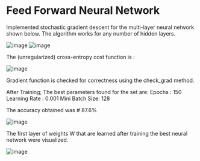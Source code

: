 # Feed Forward Neural Network

Implemented stochastic gradient descent for the multi-layer neural network shown below. The algorithm works for any number of hidden layers.

![image](https://user-images.githubusercontent.com/64325043/226217208-9b87a170-3440-4d0d-a324-5fd6eeb2d65e.png)
![image](https://user-images.githubusercontent.com/64325043/226217192-ada3b6ee-6cae-406d-8cd7-9666b81063a9.png)

The (unregularized) cross-entropy cost function is :

![image](https://user-images.githubusercontent.com/64325043/226217270-8c7c27cf-5f45-4eea-ae86-a50cfe5fcae1.png)




Gradient function is checked for correctness using the check_grad method.

After Training;
The best parameters found for the set are:
Epochs : 150
Learning Rate : 0.001
Mini Batch Size: 128

The accuracy obtained was # 87.6%

![image](https://user-images.githubusercontent.com/64325043/226217358-9c9f6a00-f18b-4ab3-9be9-59422c1d3d8a.png)


The first layer of weights W that are learned after training the best neural network were visualized. 

![image](https://user-images.githubusercontent.com/64325043/226217411-92dcc796-1ee6-4d73-81c2-dd01b67d5551.png)


